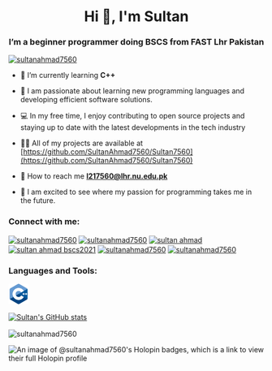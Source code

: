 <h1 align="center">Hi 👋, I'm Sultan</h1>
<h3 align="center">I’m a beginner programmer doing BSCS from FAST Lhr Pakistan</h3>

<p align="left"> <a href="https://github.com/ryo-ma/github-profile-trophy"><img src="https://github-profile-trophy.vercel.app/?username=sultanahmad7560" alt="sultanahmad7560" /></a> </p>

- 🌱 I’m currently learning **C++**

- 📖 I am passionate about learning new programming languages and developing efficient software solutions.

- 💻 In my free time, I enjoy contributing to open source projects and staying up to date with the latest developments in the tech industry

- 👨‍💻 All of my projects are available at [https://github.com/SultanAhmad7560/Sultan7560](https://github.com/SultanAhmad7560/Sultan7560)

- 📧 How to reach me **l217560@lhr.nu.edu.pk**

- 🙂 I am excited to see where my passion for programming takes me in the future.

<h3 align="left">Connect with me:</h3>
<p align="left">
<a href="https://codepen.io/sultanahmad7560" target="blank"><img align="center" src="https://raw.githubusercontent.com/rahuldkjain/github-profile-readme-generator/master/src/images/icons/Social/codepen.svg" alt="sultanahmad7560" height="30" width="40" /></a>
<a href="https://dev.to/sultanahmad7560" target="blank"><img align="center" src="https://raw.githubusercontent.com/rahuldkjain/github-profile-readme-generator/master/src/images/icons/Social/devto.svg" alt="sultanahmad7560" height="30" width="40" /></a>
<a href="https://linkedin.com/in/sultan ahmad" target="blank"><img align="center" src="https://raw.githubusercontent.com/rahuldkjain/github-profile-readme-generator/master/src/images/icons/Social/linked-in-alt.svg" alt="sultan ahmad" height="30" width="40" /></a>
<a href="https://stackoverflow.com/users/sultan ahmad bscs2021" target="blank"><img align="center" src="https://raw.githubusercontent.com/rahuldkjain/github-profile-readme-generator/master/src/images/icons/Social/stack-overflow.svg" alt="sultan ahmad bscs2021" height="30" width="40" /></a>
<a href="https://codesandbox.com/sultanahmad7560" target="blank"><img align="center" src="https://raw.githubusercontent.com/rahuldkjain/github-profile-readme-generator/master/src/images/icons/Social/codesandbox.svg" alt="sultanahmad7560" height="30" width="40" /></a>
<a href="https://kaggle.com/sultanahmad7560" target="blank"><img align="center" src="https://raw.githubusercontent.com/rahuldkjain/github-profile-readme-generator/master/src/images/icons/Social/kaggle.svg" alt="sultanahmad7560" height="30" width="40" /></a>
</p>

<h3 align="left">Languages and Tools:</h3>
<p align="left"> <a href="https://www.w3schools.com/cpp/" target="_blank" rel="noreferrer"> <img src="https://raw.githubusercontent.com/devicons/devicon/master/icons/cplusplus/cplusplus-original.svg" alt="cplusplus" width="40" height="40"/> </a> </p>

[![Sultan's GitHub stats](https://github-readme-stats.vercel.app/api?username=SultanAhmad7560)](https://github.com/SultanAhmad7560/github-readme-stats)

<p><img align="center" src="https://github-readme-streak-stats.herokuapp.com/?user=sultanahmad7560&theme=dark" alt="sultanahmad7560" /></p>

![An image of @sultanahmad7560's Holopin badges, which is a link to view their full Holopin profile](https://holopin.me/sultanahmad7560)
